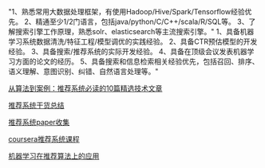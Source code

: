 "1、熟悉常用大数据处理框架，有使用Hadoop/Hive/Spark/Tensorflow经验优先。
2、精通至少1/2门语言，包括java/python/C/C++/scala/R/SQL等。
3、了解搜索引擎工作原理，熟悉solr、elasticsearch等主流搜索引擎。"
1、具备机器学习系统数据清洗/特征工程/模型调优的实践经验。
2、具备CTR预估模型的开发经验。
3、具备搜索/推荐系统的实际开发经验。
4、具备在顶级会议发表机器学习方面的论文的经历。
5、具备搜索和信息检索相关经验优先，包括召回、排序、语义理解、意图识别、纠错、自然语言处理等。"



[从算法到案例：推荐系统必读的10篇精选技术文章](https://zhuanlan.zhihu.com/p/34026953)

[推荐系统干货总结](https://zhuanlan.zhihu.com/p/34004488)

[推荐系统paper收集](https://github.com/hongleizhang/RSPapers)

[coursera推荐系统课程](https://www.coursera.org/learn/recommender-systems-introduction/home/welcome)

[机器学习在推荐算法上的应用](https://www.zhihu.com/question/20830906)

